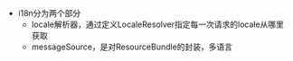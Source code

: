 - i18n分为两个部分
    - locale解析器，通过定义LocaleResolver指定每一次请求的locale从哪里获取
    - messageSource，是对ResourceBundle的封装，多语言